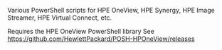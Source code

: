 Various PowerShell scripts for HPE OneView, HPE Synergy, HPE Image Streamer, HPE Virtual Connect, etc.

Requires the HPE OneView PowerShell library 
See https://github.com/HewlettPackard/POSH-HPOneView/releases

